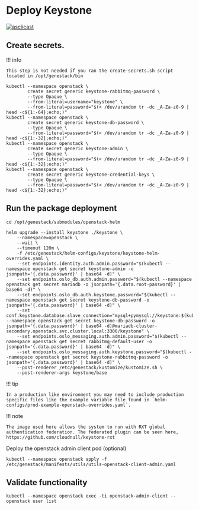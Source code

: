 # Deploy Keystone

[![asciicast](https://asciinema.org/a/629802.svg)](https://asciinema.org/a/629802)

## Create secrets.
!!! info

    This step is not needed if you ran the create-secrets.sh script located in /opt/genestack/bin

``` shell
kubectl --namespace openstack \
        create secret generic keystone-rabbitmq-password \
        --type Opaque \
        --from-literal=username="keystone" \
        --from-literal=password="$(< /dev/urandom tr -dc _A-Za-z0-9 | head -c${1:-64};echo;)"
kubectl --namespace openstack \
        create secret generic keystone-db-password \
        --type Opaque \
        --from-literal=password="$(< /dev/urandom tr -dc _A-Za-z0-9 | head -c${1:-32};echo;)"
kubectl --namespace openstack \
        create secret generic keystone-admin \
        --type Opaque \
        --from-literal=password="$(< /dev/urandom tr -dc _A-Za-z0-9 | head -c${1:-32};echo;)"
kubectl --namespace openstack \
        create secret generic keystone-credential-keys \
        --type Opaque \
        --from-literal=password="$(< /dev/urandom tr -dc _A-Za-z0-9 | head -c${1:-32};echo;)"
```

## Run the package deployment

``` shell
cd /opt/genestack/submodules/openstack-helm

helm upgrade --install keystone ./keystone \
    --namespace=openstack \
    --wait \
    --timeout 120m \
    -f /etc/genestack/helm-configs/keystone/keystone-helm-overrides.yaml \
    --set endpoints.identity.auth.admin.password="$(kubectl --namespace openstack get secret keystone-admin -o jsonpath='{.data.password}' | base64 -d)" \
    --set endpoints.oslo_db.auth.admin.password="$(kubectl --namespace openstack get secret mariadb -o jsonpath='{.data.root-password}' | base64 -d)" \
    --set endpoints.oslo_db.auth.keystone.password="$(kubectl --namespace openstack get secret keystone-db-password -o jsonpath='{.data.password}' | base64 -d)" \
    --set conf.keystone.database.slave_connection="mysql+pymysql://keystone:$(kubectl --namespace openstack get secret keystone-db-password -o jsonpath='{.data.password}' | base64 -d)@mariadb-cluster-secondary.openstack.svc.cluster.local:3306/keystone" \
    --set endpoints.oslo_messaging.auth.admin.password="$(kubectl --namespace openstack get secret rabbitmq-default-user -o jsonpath='{.data.password}' | base64 -d)" \
    --set endpoints.oslo_messaging.auth.keystone.password="$(kubectl --namespace openstack get secret keystone-rabbitmq-password -o jsonpath='{.data.password}' | base64 -d)" \
    --post-renderer /etc/genestack/kustomize/kustomize.sh \
    --post-renderer-args keystone/base
```

!!! tip

    In a production like environment you may need to include production specific files like the example variable file found in `helm-configs/prod-example-openstack-overrides.yaml`.

!!! note

    The image used here allows the system to run with RXT global authentication federation. The federated plugin can be seen here, https://github.com/cloudnull/keystone-rxt

Deploy the openstack admin client pod (optional)

``` shell
kubectl --namespace openstack apply -f /etc/genestack/manifests/utils/utils-openstack-client-admin.yaml
```

## Validate functionality

``` shell
kubectl --namespace openstack exec -ti openstack-admin-client -- openstack user list
```
